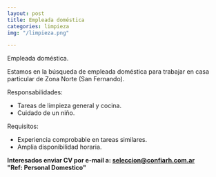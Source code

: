 ```yaml
---
layout: post
title: Empleada doméstica
categories: limpieza
img: "/limpieza.png"

---
```

Empleada doméstica.

Estamos en la búsqueda de empleada doméstica para trabajar en casa particular de Zona Norte (San Fernando).

Responsabilidades:

* Tareas de limpieza general y cocina.
* Cuidado de un niño.

Requisitos:

* Experiencia comprobable en tareas similares.
* Amplia disponibilidad horaria.

**Interesados enviar CV por e-mail a: seleccion@confiarh.com.ar  
"Ref: Personal Domestico"**